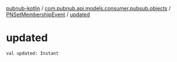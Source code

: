[pubnub-kotlin](../../index.md) / [com.pubnub.api.models.consumer.pubsub.objects](../index.md) / [PNSetMembershipEvent](index.md) / [updated](./updated.md)

# updated

`val updated: Instant`